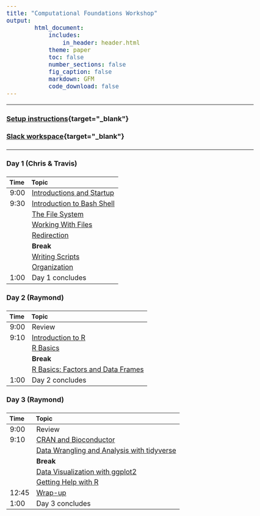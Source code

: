 ```yaml
---
title: "Computational Foundations Workshop"
output:
        html_document:
            includes:
                in_header: header.html
            theme: paper
            toc: false
            number_sections: false
            fig_caption: false
            markdown: GFM
            code_download: false
---
```


<style type="text/css">

body, td {
   font-size: 18px;
}
</style>

---

#### [Setup instructions](workshop_setup/setup_instructions.html){target="_blank"}

#### [Slack workspace](https://umbioinfcoreworkshops.slack.com){target="_blank"}

---


#### Day 1 (Chris & Travis)
| Time | Topic |
| :---  | :---- |
|  9:00 | [Introductions and Startup](Module00_Introduction.html) |
|  9:30 | [Introduction to Bash Shell](bash-01-introduction.html) |
|       | [The File System](bash-02-the-filesystem.html) |
|       | [Working With Files](bash-03-working-with-files.html) |
|       | [Redirection](bash-04-redirection.html) |
|       | **Break** |
|       | [Writing Scripts](bash-05-writing-scripts.html) |
|       | [Organization](bash-06-organization.html) |
|  1:00 | Day 1 concludes |

#### Day 2 (Raymond)
| Time | Topic |
| :---  | :---- |
|  9:00 | Review |
|  9:10 | [Introduction to R](r-01-introduction.html) |
|       | [R Basics](r-02-r-basics.html) |
|       | **Break** |
|       | [R Basics: Factors and Data Frames](r-03-basics-factors-dataframes.html) |
|  1:00 | Day 2 concludes |

#### Day 3 (Raymond)
| Time | Topic |
| :---  | :---- |
|  9:00 | Review |
|  9:10 | [CRAN and Bioconductor](r-04-bioconductor.html) |
|       | [Data Wrangling and Analysis with tidyverse](r-05-dplyr.html) |
|       | **Break** |
|       | [Data Visualization with ggplot2](r-06-data-visualization.html) |
|       | [Getting Help with R](r-07-r-help.html) |
| 12:45 | [Wrap-up](Module99_Wrap_up.html) |
|  1:00 | Day 3 concludes |
